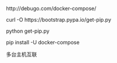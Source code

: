 http:\/\/debugo.com\/docker-compose\/

curl -O https:\/\/bootstrap.pypa.io\/get-pip.py

python get-pip.py

pip install -U docker-compose

多台主机互联

